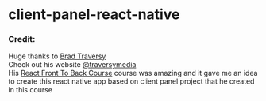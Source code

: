 # client-panel-react-native
### Credit:
Huge thanks to [Brad Traversy](https://github.com/bradtraversy) <br />
Check out his website [@traversymedia](https://www.traversymedia.com/) <br />
His [React Front To Back Course](https://www.udemy.com/course/modern-react-front-to-back/) course was amazing and it gave me an
idea to create this react native app based on client panel project that he created in this course


